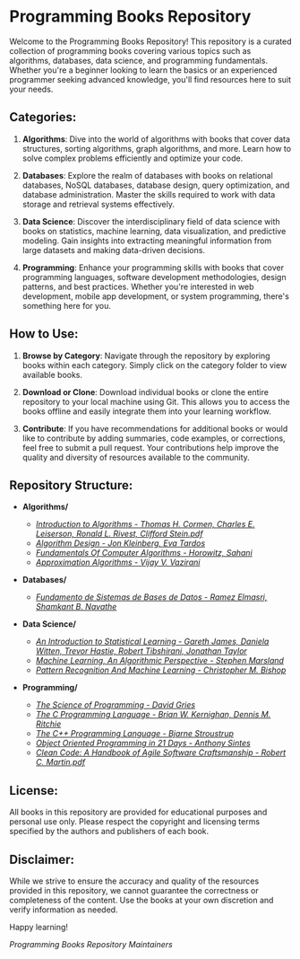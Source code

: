 # Programming Books Repository

Welcome to the Programming Books Repository! This repository is a curated collection of programming books covering various topics such as algorithms, databases, data science, and programming fundamentals. Whether you're a beginner looking to learn the basics or an experienced programmer seeking advanced knowledge, you'll find resources here to suit your needs.

## Categories:

1. **Algorithms**: Dive into the world of algorithms with books that cover data structures, sorting algorithms, graph algorithms, and more. Learn how to solve complex problems efficiently and optimize your code.

2. **Databases**: Explore the realm of databases with books on relational databases, NoSQL databases, database design, query optimization, and database administration. Master the skills required to work with data storage and retrieval systems effectively.

3. **Data Science**: Discover the interdisciplinary field of data science with books on statistics, machine learning, data visualization, and predictive modeling. Gain insights into extracting meaningful information from large datasets and making data-driven decisions.

4. **Programming**: Enhance your programming skills with books that cover programming languages, software development methodologies, design patterns, and best practices. Whether you're interested in web development, mobile app development, or system programming, there's something here for you.

## How to Use:

1. **Browse by Category**: Navigate through the repository by exploring books within each category. Simply click on the category folder to view available books.

2. **Download or Clone**: Download individual books or clone the entire repository to your local machine using Git. This allows you to access the books offline and easily integrate them into your learning workflow.

3. **Contribute**: If you have recommendations for additional books or would like to contribute by adding summaries, code examples, or corrections, feel free to submit a pull request. Your contributions help improve the quality and diversity of resources available to the community.

## Repository Structure:

- **Algorithms/**
  - [*Introduction to Algorithms - Thomas H. Cormen, Charles E. Leiserson, Ronald L. Rivest, Clifford Stein.pdf*](Algorithms/Introduction_to_Algorithms.pdf)
  - [*Algorithm Design - Jon Kleinberg, Eva Tardos*](Algorithms/Algorithm_Design.pdf)
  - [*Fundamentals Of Computer Algorithms - Horowitz, Sahani*](Algorithms/Fundamentals_Of_Computer_Algorithms.pdf)
  - [*Approximation Algorithms - Vijay V. Vazirani*](Algorithms/Approximation_Algorithms.pdf)

- **Databases/**
  - [*Fundamento de Sistemas de Bases de Datos - Ramez Elmasri, Shamkant B. Navathe*](Databases/Fundamento_de_Sistemas_de_Bases_de_Datos.pdf)

- **Data Science/**
  - [*An Introduction to Statistical Learning - Gareth James, Daniela Witten, Trevor Hastie, Robert Tibshirani, Jonathan Taylor*](Data_Science/An_Introduction_to_Statistical_Learning.pdf)
  - [*Machine Learning, An Algorithmic Perspective - Stephen Marsland*](Data_Science/Machine_Learning_An_Algorithmic_Perspective.pdf)
  - [*Pattern Recognition And Machine Learning - Christopher M. Bishop*](Data_Science/Pattern_Recognition_And_Machine_Learning.pdf)

- **Programming/**
  - [*The Science of Programming - David Gries*](Programming/The_Science_Of_Programming.pdf)
  - [*The C Programming Language - Brian W. Kernighan, Dennis M. Ritchie*](Programming/The_C_Programming_Language.pdf)
  - [*The C++ Programming Language - Bjarne Stroustrup*](Programming/The_C++_Programming_Language.pdf)
  - [*Object Oriented Programming in 21 Days - Anthony Sintes*](Programming/Object_Oriented_Programming_in_21_Days.pdf)
  - [*Clean Code: A Handbook of Agile Software Craftsmanship - Robert C. Martin.pdf*](Programming/Clean_Code.pdf)

## License:

All books in this repository are provided for educational purposes and personal use only. Please respect the copyright and licensing terms specified by the authors and publishers of each book.

## Disclaimer:

While we strive to ensure the accuracy and quality of the resources provided in this repository, we cannot guarantee the correctness or completeness of the content. Use the books at your own discretion and verify information as needed.

Happy learning!

*Programming Books Repository Maintainers*
